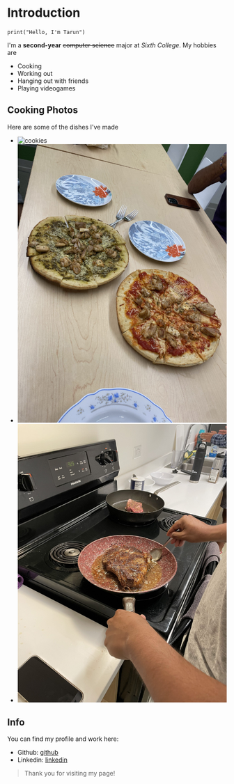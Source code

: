 # Introduction
```
print("Hello, I'm Tarun")
```
I'm a **second-year** ~~computer science~~ major at *Sixth College*. My hobbies are 
- Cooking
- Working out
- Hanging out with friends
- Playing videogames

## Cooking Photos
Here are some of the dishes I've made
- ![cookies](cooking/cookies.JPG)
- ![pizza](cooking/pizza.jpg)
- ![steak](cooking/steak.jpg)

## Info
You can find my profile and work here:
- Github: [github](https://github.com/tarunm20)
- Linkedin: [linkedin](https://www.linkedin.com/in/tarunmurugan/)

> Thank you for visiting my page!